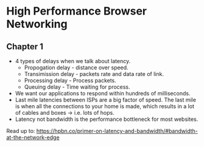 # High Performance Browser Networking

## Chapter 1

- 4 types of delays when we talk about latency.
  - Propogation delay - distance over speed.
  - Transimission delay - packets rate and data rate of link.
  - Processing delay - Process packets.
  - Queuing delay - Time waiting for process.
- We want our applications to respond within hundreds of milliseconds.
- Last mile latencies between ISPs are a big factor of speed. The last mile is when all the connections to your home is made, which results in a lot of cables and boxes -> i.e. lots of hops.
- Latency not bandwidth is the performance bottleneck for most websites.

Read up to: https://hpbn.co/primer-on-latency-and-bandwidth/#bandwidth-at-the-network-edge
